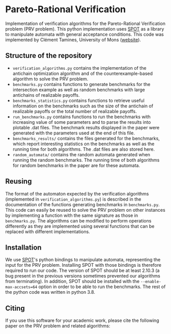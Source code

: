 # Pareto-Rational Verification
Implementation of verification algorithms for the Pareto-Rational Verification problem (PRV problem). This python implementation uses [SPOT](https://spot.lrde.epita.fr) as a library to manipulate automata with general acceptance conditions. This code was implemented by Clément Tamines, University of Mons ([website](https://clement.tamin.es)).

## Structure of the repository

- `verification_algorithms.py` contains the implementation of the antichain optimization algorithm and of the counterexample-based algorithm to solve the PRV problem.
- `benchmarks.py` contains functions to generate benchmarks for the intersection example as well as random benchmarks with large antichains of realizable payoffs.
- `benchmarks_statistics.py` contains functions to retrieve useful information on the benchmarks such as the size of the antichain of realizable payoffs or the total number of realizable payoffs.
- `run_benchmarks.py` contains functions to run the benchmarks with increasing value of some parameters and to parse the results into plotable .dat files. The benchmark results displayed in the paper were generated with the parameters used at the end of this file.
- `benchmarks_results/` contains the files generated for the benchmarks, which report interesting statistics on the benchmarks as well as the running time for both algorithms. The .dat files are also stored here.
- `random_automata/` contains the random automata generated when running the random benchmarks. The running time of both algorithms for random benchmarks in the paper are for these automata.

## Reusing

The format of the automaton expected by the verification algorithms (implemented in `verification_algorithms.py`) is described in the documentation of the functions generating benchmarks in `benchmarks.py`. This code can easily be reused to solve the PRV problem on other instances by implementing a function with the same signature as those in `benchmarks.py`. The algorithms can be modified to perform operations differently as they are implemented using several functions that can be replaced with different implementations.

## Installation
We use [SPOT](https://spot.lrde.epita.fr)'s python bindings to manipulate automata, representing the input for the PRV problem. 
Installing SPOT with those bindings is therefore required to run our code. The version of SPOT should be at least 2.10.3 (a bug present in the previous versions sometimes prevented our algorithms from terminating).
In addition, SPOT should be installed with the `--enable-max-accsets=64` option in order to be able to run the benchmarks. The rest of the python code was written in python 3.8.

## Citing
If you use this software for your academic work, please cite the following paper on the PRV problem and related algorithms:
